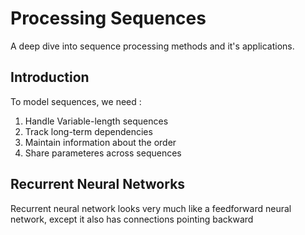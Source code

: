 # Processing Sequences
A deep dive into sequence processing methods and it's applications.
## Introduction 

To model sequences, we need :
1. Handle Variable-length sequences
2. Track long-term dependencies
3. Maintain information about the order
4. Share parameteres across sequences
 
## Recurrent Neural Networks
Recurrent neural network looks very much like a feedforward neural network, except it also has connections pointing backward